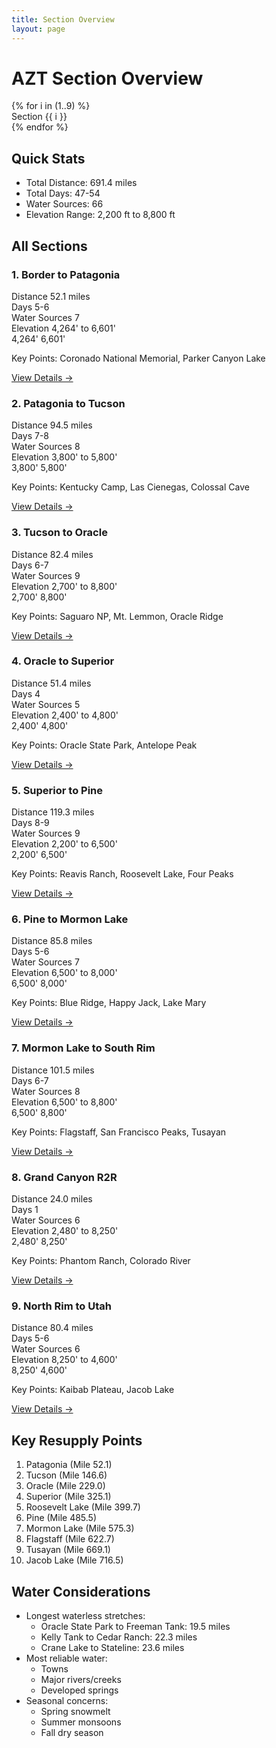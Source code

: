 ```yaml
---
title: Section Overview
layout: page
---
```


# AZT Section Overview

<div class="section-timeline">
  <div class="progress-bar">
    <div class="progress" style="width: 0%"></div>
  </div>
  <div class="timeline">
    {% for i in (1..9) %}
      <div class="marker" style="left: {{ i | minus: 1 | times: 12.5 }}%"></div>
      <div class="label" style="left: {{ i | minus: 1 | times: 12.5 }}%">Section {{ i }}</div>
    {% endfor %}
  </div>
</div>

## Quick Stats
- Total Distance: 691.4 miles
- Total Days: 47-54
- Water Sources: 66
- Elevation Range: 2,200 ft to 8,800 ft

## All Sections

<div class="section-card">
  <h3>1. Border to Patagonia</h3>
  <div class="stats">
    <div class="stat-group">
      <span class="label">Distance</span>
      <span class="value">52.1 miles</span>
    </div>
    <div class="stat-group">
      <span class="label">Days</span>
      <span class="value">5-6</span>
    </div>
    <div class="stat-group">
      <span class="label">Water Sources</span>
      <span class="value">7</span>
    </div>
    <div class="stat-group elevation-stat" style="--elevation-color: var(--mid-elevation)">
      <span class="label">Elevation</span>
      <span class="value">4,264' to 6,601'</span>
    </div>
  </div>
  <div class="elevation-profile">
    <div class="profile-line" style="
      --start-color: var(--mid-elevation);
      --end-color: var(--high-elevation);
      --elevation-path: polygon(0 60%, 30% 40%, 50% 20%, 70% 30%, 100% 10%);
    "></div>
    <div class="elevation-labels">
      <span>4,264'</span>
      <span>6,601'</span>
    </div>
  </div>
  <p>Key Points: Coronado National Memorial, Parker Canyon Lake</p>
  <a href="sections/01-border-to-patagonia.html">View Details →</a>
</div>

<div class="section-card">
  <h3>2. Patagonia to Tucson</h3>
  <div class="stats">
    <div class="stat-group">
      <span class="label">Distance</span>
      <span class="value">94.5 miles</span>
    </div>
    <div class="stat-group">
      <span class="label">Days</span>
      <span class="value">7-8</span>
    </div>
    <div class="stat-group">
      <span class="label">Water Sources</span>
      <span class="value">8</span>
    </div>
    <div class="stat-group elevation-stat" style="--elevation-color: var(--mid-elevation)">
      <span class="label">Elevation</span>
      <span class="value">3,800' to 5,800'</span>
    </div>
  </div>
  <div class="elevation-profile">
    <div class="profile-line" style="
      --start-color: var(--low-elevation);
      --end-color: var(--mid-elevation);
      --elevation-path: polygon(0 70%, 20% 50%, 40% 30%, 60% 40%, 100% 20%);
    "></div>
    <div class="elevation-labels">
      <span>3,800'</span>
      <span>5,800'</span>
    </div>
  </div>
  <p>Key Points: Kentucky Camp, Las Cienegas, Colossal Cave</p>
  <a href="sections/02-patagonia-to-tucson.html">View Details →</a>
</div>

<div class="section-card">
  <h3>3. Tucson to Oracle</h3>
  <div class="stats">
    <div class="stat-group">
      <span class="label">Distance</span>
      <span class="value">82.4 miles</span>
    </div>
    <div class="stat-group">
      <span class="label">Days</span>
      <span class="value">6-7</span>
    </div>
    <div class="stat-group">
      <span class="label">Water Sources</span>
      <span class="value">9</span>
    </div>
    <div class="stat-group elevation-stat" style="--elevation-color: var(--very-high-elevation)">
      <span class="label">Elevation</span>
      <span class="value">2,700' to 8,800'</span>
    </div>
  </div>
  <div class="elevation-profile">
    <div class="profile-line" style="
      --start-color: var(--low-elevation);
      --end-color: var(--very-high-elevation);
      --elevation-path: polygon(0 90%, 20% 70%, 40% 40%, 60% 20%, 80% 10%, 100% 0%);
    "></div>
    <div class="elevation-labels">
      <span>2,700'</span>
      <span>8,800'</span>
    </div>
  </div>
  <p>Key Points: Saguaro NP, Mt. Lemmon, Oracle Ridge</p>
  <a href="sections/03-tucson-to-oracle.html">View Details →</a>
</div>

<div class="section-card">
  <h3>4. Oracle to Superior</h3>
  <div class="stats">
    <div class="stat-group">
      <span class="label">Distance</span>
      <span class="value">51.4 miles</span>
    </div>
    <div class="stat-group">
      <span class="label">Days</span>
      <span class="value">4</span>
    </div>
    <div class="stat-group">
      <span class="label">Water Sources</span>
      <span class="value">5</span>
    </div>
    <div class="stat-group elevation-stat" style="--elevation-color: var(--mid-elevation)">
      <span class="label">Elevation</span>
      <span class="value">2,400' to 4,800'</span>
    </div>
  </div>
  <div class="elevation-profile">
    <div class="profile-line" style="
      --start-color: var(--low-elevation);
      --end-color: var(--mid-elevation);
      --elevation-path: polygon(0 80%, 30% 60%, 50% 40%, 70% 30%, 100% 40%);
    "></div>
    <div class="elevation-labels">
      <span>2,400'</span>
      <span>4,800'</span>
    </div>
  </div>
  <p>Key Points: Oracle State Park, Antelope Peak</p>
  <a href="sections/04-oracle-to-superior.html">View Details →</a>
</div>

<div class="section-card">
  <h3>5. Superior to Pine</h3>
  <div class="stats">
    <div class="stat-group">
      <span class="label">Distance</span>
      <span class="value">119.3 miles</span>
    </div>
    <div class="stat-group">
      <span class="label">Days</span>
      <span class="value">8-9</span>
    </div>
    <div class="stat-group">
      <span class="label">Water Sources</span>
      <span class="value">9</span>
    </div>
    <div class="stat-group elevation-stat" style="--elevation-color: var(--high-elevation)">
      <span class="label">Elevation</span>
      <span class="value">2,200' to 6,500'</span>
    </div>
  </div>
  <div class="elevation-profile">
    <div class="profile-line" style="
      --start-color: var(--low-elevation);
      --end-color: var(--high-elevation);
      --elevation-path: polygon(0 95%, 20% 80%, 40% 50%, 60% 30%, 80% 20%, 100% 15%);
    "></div>
    <div class="elevation-labels">
      <span>2,200'</span>
      <span>6,500'</span>
    </div>
  </div>
  <p>Key Points: Reavis Ranch, Roosevelt Lake, Four Peaks</p>
  <a href="sections/05-superior-to-pine.html">View Details →</a>
</div>

<div class="section-card">
  <h3>6. Pine to Mormon Lake</h3>
  <div class="stats">
    <div class="stat-group">
      <span class="label">Distance</span>
      <span class="value">85.8 miles</span>
    </div>
    <div class="stat-group">
      <span class="label">Days</span>
      <span class="value">5-6</span>
    </div>
    <div class="stat-group">
      <span class="label">Water Sources</span>
      <span class="value">7</span>
    </div>
    <div class="stat-group elevation-stat" style="--elevation-color: var(--very-high-elevation)">
      <span class="label">Elevation</span>
      <span class="value">6,500' to 8,000'</span>
    </div>
  </div>
  <div class="elevation-profile">
    <div class="profile-line" style="
      --start-color: var(--high-elevation);
      --end-color: var(--very-high-elevation);
      --elevation-path: polygon(0 40%, 20% 30%, 40% 20%, 60% 15%, 80% 10%, 100% 5%);
    "></div>
    <div class="elevation-labels">
      <span>6,500'</span>
      <span>8,000'</span>
    </div>
  </div>
  <p>Key Points: Blue Ridge, Happy Jack, Lake Mary</p>
  <a href="sections/06-pine-to-mormon-lake.html">View Details →</a>
</div>

<div class="section-card">
  <h3>7. Mormon Lake to South Rim</h3>
  <div class="stats">
    <div class="stat-group">
      <span class="label">Distance</span>
      <span class="value">101.5 miles</span>
    </div>
    <div class="stat-group">
      <span class="label">Days</span>
      <span class="value">6-7</span>
    </div>
    <div class="stat-group">
      <span class="label">Water Sources</span>
      <span class="value">8</span>
    </div>
    <div class="stat-group elevation-stat" style="--elevation-color: var(--very-high-elevation)">
      <span class="label">Elevation</span>
      <span class="value">6,500' to 8,800'</span>
    </div>
  </div>
  <div class="elevation-profile">
    <div class="profile-line" style="
      --start-color: var(--high-elevation);
      --end-color: var(--very-high-elevation);
      --elevation-path: polygon(0 40%, 30% 30%, 50% 20%, 70% 10%, 100% 0%);
    "></div>
    <div class="elevation-labels">
      <span>6,500'</span>
      <span>8,800'</span>
    </div>
  </div>
  <p>Key Points: Flagstaff, San Francisco Peaks, Tusayan</p>
  <a href="sections/07-mormon-lake-to-south-rim.html">View Details →</a>
</div>

<div class="section-card">
  <h3>8. Grand Canyon R2R</h3>
  <div class="stats">
    <div class="stat-group">
      <span class="label">Distance</span>
      <span class="value">24.0 miles</span>
    </div>
    <div class="stat-group">
      <span class="label">Days</span>
      <span class="value">1</span>
    </div>
    <div class="stat-group">
      <span class="label">Water Sources</span>
      <span class="value">6</span>
    </div>
    <div class="stat-group elevation-stat" style="--elevation-color: var(--very-high-elevation)">
      <span class="label">Elevation</span>
      <span class="value">2,480' to 8,250'</span>
    </div>
  </div>
  <div class="elevation-profile">
    <div class="profile-line" style="
      --start-color: var(--low-elevation);
      --end-color: var(--very-high-elevation);
      --elevation-path: polygon(0 0%, 30% 90%, 50% 100%, 70% 90%, 100% 0%);
    "></div>
    <div class="elevation-labels">
      <span>2,480'</span>
      <span>8,250'</span>
    </div>
  </div>
  <p>Key Points: Phantom Ranch, Colorado River</p>
  <a href="sections/08-grand-canyon-r2r.html">View Details →</a>
</div>

<div class="section-card">
  <h3>9. North Rim to Utah</h3>
  <div class="stats">
    <div class="stat-group">
      <span class="label">Distance</span>
      <span class="value">80.4 miles</span>
    </div>
    <div class="stat-group">
      <span class="label">Days</span>
      <span class="value">5-6</span>
    </div>
    <div class="stat-group">
      <span class="label">Water Sources</span>
      <span class="value">6</span>
    </div>
    <div class="stat-group elevation-stat" style="--elevation-color: var(--high-elevation)">
      <span class="label">Elevation</span>
      <span class="value">8,250' to 4,600'</span>
    </div>
  </div>
  <div class="elevation-profile">
    <div class="profile-line" style="
      --start-color: var(--very-high-elevation);
      --end-color: var(--mid-elevation);
      --elevation-path: polygon(0 0%, 20% 20%, 40% 40%, 60% 50%, 100% 70%);
    "></div>
    <div class="elevation-labels">
      <span>8,250'</span>
      <span>4,600'</span>
    </div>
  </div>
  <p>Key Points: Kaibab Plateau, Jacob Lake</p>
  <a href="sections/09-north-rim-to-utah.html">View Details →</a>
</div>

## Key Resupply Points
1. Patagonia (Mile 52.1)
2. Tucson (Mile 146.6)
3. Oracle (Mile 229.0)
4. Superior (Mile 325.1)
5. Roosevelt Lake (Mile 399.7)
6. Pine (Mile 485.5)
7. Mormon Lake (Mile 575.3)
8. Flagstaff (Mile 622.7)
9. Tusayan (Mile 669.1)
10. Jacob Lake (Mile 716.5)

## Water Considerations
- Longest waterless stretches:
  - Oracle State Park to Freeman Tank: 19.5 miles
  - Kelly Tank to Cedar Ranch: 22.3 miles
  - Crane Lake to Stateline: 23.6 miles
- Most reliable water:
  - Towns
  - Major rivers/creeks
  - Developed springs
- Seasonal concerns:
  - Spring snowmelt
  - Summer monsoons
  - Fall dry season 